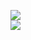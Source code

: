 [![](https://img.shields.io/badge/Made%20With-Github%20Spray-lightgrey.svg?style=for-the-badge&logo=github)](https://github.com/Annihil/github-spray#148)  
[![](https://i.imgur.com/2DrTn0Z.gif)](https://github.com/Annihil/github-spray)